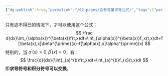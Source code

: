 ```yaml
---
{"dg-publish":true,"permalink":"/02-pages/含参变量求导公式/","tags":["personal/blog","math/高等数学/导数"]}
---
```


只有迫不得已的情况下，才可以使用这个公式：
$$
\frac d{dx}\int_{\alpha(x)}^{\beta(x)}f(t,x)dt=\int_{\alpha(x)}^{\beta(x)}f_x(t,x)dt+f[\beta(x),x]\beta^{\prime}(x)-f[\alpha(x),x]\alpha^{\prime}(x)
$$
特别的，当 $\displaystyle \alpha^{\prime}(x)=0,\beta^{\prime}(x)=0$，有：
$$
\frac{d}{dx}{\int}_{a}^{b}f(t,x)dt=\int_{a}^{b}f_{x}(t,x)dt
$$
即**求导符号和积分符号可以交换**。